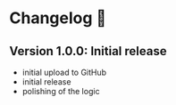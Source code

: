 # Changelog :scroll:

## Version 1.0.0: Initial release

- initial upload to GitHub
- initial release
- polishing of the logic
